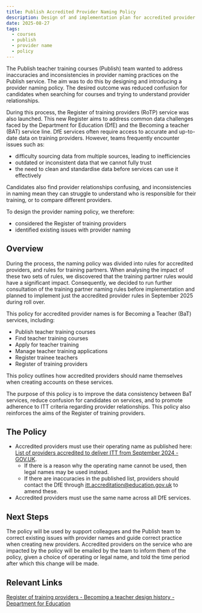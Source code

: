 ```yaml
---
title: Publish Accredited Provider Naming Policy 
description: Design of and implementation plan for accredited provider naming policy on Publish 
date: 2025-08-27
tags:
  - courses
  - publish
  - provider name
  - policy
---
```


The Publish teacher training courses (Publish) team wanted to address inaccuracies and inconsistencies in provider naming practices on the Publish service. The aim was to do this by designing and introducing a provider naming policy. The desired outcome was reduced confusion for candidates when searching for courses and trying to understand provider relationships.  

During this process, the Register of training providers (RoTP) service was also launched. This new Register aims to address common data challenges faced by the Department for Education (DfE) and the Becoming a teacher (BAT) service line. DfE services often require access to accurate and up-to-date data on training providers. However, teams frequently encounter issues such as:

- difficulty sourcing data from multiple sources, leading to inefficiencies
- outdated or inconsistent data that we cannot fully trust
- the need to clean and standardise data before services can use it effectively

Candidates also find provider relationships confusing, and inconsistencies in naming mean they can struggle to understand who is responsible for their training, or to compare different providers.

To design the provider naming policy, we therefore:

- considered the Register of training providers
- identified existing issues with provider naming

## Overview

During the process, the naming policy was divided into rules for accredited providers, and rules for training partners. When analysing the impact of these two sets of rules, we discovered that the training partner rules would have a significant impact. Consequently, we decided to run further consultation of the training partner naming rules before implementation and planned to implement just the accredited provider rules in September 2025 during roll over.

This policy for accredited provider names is for Becoming a Teacher (BaT) services, including:  

- Publish teacher training courses  
- Find teacher training courses  
- Apply for teacher training  
- Manage teacher training applications  
- Register trainee teachers  
- Register of training providers  

This policy outlines how accredited providers should name themselves when creating accounts on these services.

The purpose of this policy is to improve the data consistency between BaT services, reduce confusion for candidates on services, and to promote adherence to ITT criteria regarding provider relationships. This policy also reinforces the aims of the Register of training providers.

## The Policy

- Accredited providers must use their operating name as published here: [List of providers accredited to deliver ITT from September 2024 - GOV.UK](https://www.gov.uk/government/publications/accredited-initial-teacher-training-itt-providers/list-of-providers-accredited-to-deliver-itt-from-september-2024#contents).  
  - If there is a reason why the operating name cannot be used, then legal names may be used instead.
  - If there are inaccuracies in the published list, providers should contact the DfE through <itt.accreditation@education.gov.uk> to amend these.
- Accredited providers must use the same name across all DfE services.  

## Next Steps

The policy will be used by support colleagues and the Publish team to correct existing issues with provider names and guide correct practice when creating new providers.
Accredited providers on the service who are impacted by the policy will be emailed by the team to inform them of the policy, given a choice of operating or legal name, and told the time period after which this change will be made.

## Relevant Links

[Register of training providers - Becoming a teacher design history - Department for Education](https://becoming-a-teacher.design-history.education.gov.uk/register-of-training-providers/)

